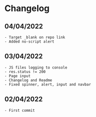 # Changelog

## 04/04/2022

    - Target _blank on repo link
    - Added no-script alert

## 03/04/2022

    - JS files logging to console
    - res.status != 200
    - Page input
    - Changelog and Readme
    - Fixed spinner, alert, input and navbar

## 02/04/2022

    - First commit